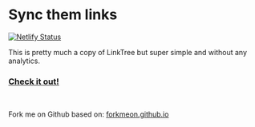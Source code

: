 # Sync them links
[![Netlify Status](https://api.netlify.com/api/v1/badges/b60ca8e1-61e6-497a-ab39-051ddc456cce/deploy-status)](https://app.netlify.com/sites/sad-lalande-47bec7/deploys)

This is pretty much a copy of LinkTree but super simple and without any analytics.

### [Check it out!](https://michaelraymond.info)

<br/>

Fork me on Github based on: [forkmeon.github.io](https://forkmeon.github.io/)